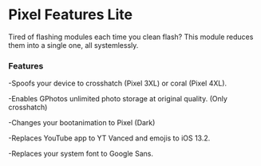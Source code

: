 # Pixel Features Lite
Tired of flashing modules each time you clean flash? This module reduces them into a single one, all systemlessly.

### Features

-Spoofs your device to crosshatch (Pixel 3XL) or coral (Pixel 4XL).

-Enables GPhotos unlimited photo storage at original quality. (Only crosshatch)

-Changes your bootanimation to Pixel (Dark)

-Replaces YouTube app to YT Vanced and emojis to iOS 13.2.

-Replaces your system font to Google Sans.


